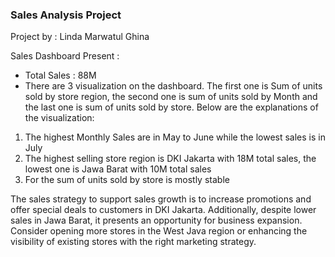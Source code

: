 ### Sales Analysis Project

Project by : Linda Marwatul Ghina

Sales Dashboard Present :
- Total Sales : 88M
- There are 3 visualization on the dashboard. The first one is Sum of units sold by store region, the second one is sum of units sold by Month and the last one is sum of units sold by store. Below are the explanations of the visualization:
1. The highest Monthly Sales are in May to June while the lowest sales is in July
2. The highest selling store region is DKI Jakarta with 18M total sales, the lowest one is Jawa Barat with 10M total sales
3. For the sum of units sold by store is mostly stable

The sales strategy to support sales growth is to increase promotions and offer special deals to customers in DKI Jakarta. Additionally, despite lower sales in Jawa Barat, it presents an opportunity for business expansion. Consider opening more stores in the West Java region or enhancing the visibility of existing stores with the right marketing strategy.

